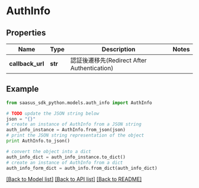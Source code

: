 # AuthInfo


## Properties
Name | Type | Description | Notes
------------ | ------------- | ------------- | -------------
**callback_url** | **str** | 認証後遷移先(Redirect After Authentication) | 

## Example

```python
from saasus_sdk_python.models.auth_info import AuthInfo

# TODO update the JSON string below
json = "{}"
# create an instance of AuthInfo from a JSON string
auth_info_instance = AuthInfo.from_json(json)
# print the JSON string representation of the object
print AuthInfo.to_json()

# convert the object into a dict
auth_info_dict = auth_info_instance.to_dict()
# create an instance of AuthInfo from a dict
auth_info_form_dict = auth_info.from_dict(auth_info_dict)
```
[[Back to Model list]](../README.md#documentation-for-models) [[Back to API list]](../README.md#documentation-for-api-endpoints) [[Back to README]](../README.md)


